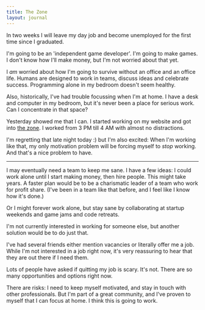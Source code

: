 ```yaml
---
title: The Zone
layout: journal
---
```

In two weeks I will leave my day job and become unemployed for the first time since I graduated.

I'm going to be an 'independent game developer'. I'm going to make games. I don't know how I'll make money, but I'm not worried about that yet.

I _am_ worried about how I'm going to survive without an office and an office life. Humans are designed to work in teams, discuss ideas and celebrate success. Programming alone in my bedroom doesn't seem healthy.

Also, historically, I've had trouble focussing when I'm at home. I have a desk and computer in my bedroom, but it's never been a place for serious work. Can I concentrate in that space?

Yesterday showed me that I can. I started working on my website and got into <a href="http://en.wikipedia.org/wiki/Flow_(psychology)">the zone</a>. I worked from 3 PM till 4 AM with almost no distractions.

I'm regretting that late night today :) but I'm also excited: When I'm working like that, my only motivation problem will be forcing myself to _stop_ working. And that's a nice problem to have.

<hr>

I may eventually need a team to keep me sane. I have a few ideas: I could work alone until I start making money, then hire people. This might take years. A faster plan would be to be a charismatic leader of a team who work for profit share. (I've been in a team like that before, and I feel like I know how it's done.)

Or I might forever work alone, but stay sane by collaborating at startup weekends and game jams and code retreats.

I'm not currently interested in working for someone else, but another solution would be to do just that.

I've had several friends either mention vacancies or literally offer me a job. While I'm not interested in a job right now, it's very reassuring to hear that they are out there if I need them.

Lots of people have asked if quitting my job is scary. It's not. There are so many opportunities and options right now.

There are risks: I need to keep myself motivated, and stay in touch with other professionals. But I'm part of a great community, and I've proven to myself that I can focus at home. I think this is going to work.
